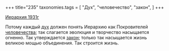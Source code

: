 +++
title="235"
taxonomies.tags = [
 "Дух",
 "человечество",
 "закон",
]
+++

[Иерархия 1931г](/agni/1931)

Потому каждый [дух](/tags/Дух) должен понять Иерархию как Покровителей [человечества](/tags/человечество); так слагается эволюция и творчество насыщается огненно. Так утверждается [закон](/tags/закон); только так насыщается жизнь великою мощью объединения. Так строится жизнь.   

